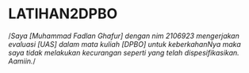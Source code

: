 # LATIHAN2DPBO

/*Saya [Muhammad Fadlan Ghafur] dengan nim 2106923 mengerjakan evaluasi [UAS] dalam mata kuliah 
[DPBO] untuk keberkahanNya maka saya tidak melakukan 
kecurangan seperti yang telah dispesifikasikan. Aamiin.*/
